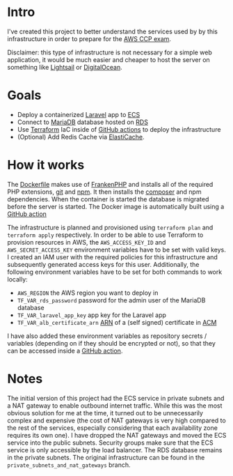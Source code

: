 # Intro

I've created this project to better understand the services used by by this infrastructure in order to prepare for the [AWS CCP exam](https://aws.amazon.com/certification/certified-cloud-practitioner).

Disclaimer: this type of infrastructure is not necessary for a simple web application, it would be much easier and cheaper to host the server on something like [Lightsail](https://aws.amazon.com/lightsail) or [DigitalOcean](https://www.digitalocean.com).

# Goals

- Deploy a containerized [Laravel](https://laravel.com) app to [ECS](https://aws.amazon.com/ecs)
- Connect to [MariaDB](https://mariadb.org) database hosted on [RDS](https://aws.amazon.com/rds)
- Use [Terraform](https://www.terraform.io) IaC inside of [GitHub actions](https://github.com/features/actions) to deploy the infrastructure
- (Optional) Add Redis Cache via [ElastiCache](https://aws.amazon.com/elasticache).

# How it works

The [Dockerfile](Dockerfile) makes use of [FrankenPHP](https://frankenphp.dev) and installs all of the required PHP extensions, [git](https://git-scm.com) and [npm](https://www.npmjs.com). It then installs the [composer](https://getcomposer.org) and npm dependencies. When the container is started the database is migrated before the server is started. The Docker image is automatically built using a [GitHub action](./.github/workflows/publish-image.yaml)

The infrastructure is planned and provisioned using `terraform plan` and `terraform apply` respectively. In order to be able to use Terraform to provision resources in AWS, the `AWS_ACCESS_KEY_ID` and `AWS_SECRET_ACCESS_KEY` environment variables have to be set with valid keys. I created an IAM user with the required policies for this infrastructure and subsequently generated access keys for this user. Additionally, the following environment variables have to be set for both commands to work locally:

- `AWS_REGION` the AWS region you want to deploy in
- `TF_VAR_rds_password` password for the admin user of the MariaDB database
- `TF_VAR_laravel_app_key` app key for the Laravel app
- `TF_VAR_alb_certificate_arn` [ARN](https://docs.aws.amazon.com/IAM/latest/UserGuide/reference-arns.html) of a (self signed) certificate in [ACM](https://aws.amazon.com/certificate-manager)

I have also added these environment variables as repository secrets / variables (depending on if they should be encrypted or not), so that they can be accessed inside a [GitHub action](.github/workflows/update-infrastructure.yaml).

# Notes

The initial version of this project had the ECS service in private subnets and a NAT gateway to enable outbound internet traffic. While this was the most obvious solution for me at the time, it turned out to be unnecessarily complex and expensive (the cost of NAT gateways is very high compared to the rest of the services, especially considering that each availability zone requires its own one). I have dropped the NAT gateways and moved the ECS service into the public subnets. Security groups make sure that the ECS service is only accessible by the load balancer. The RDS database remains in the private subnets. The original infrastructure can be found in the `private_subnets_and_nat_gateways` branch.
